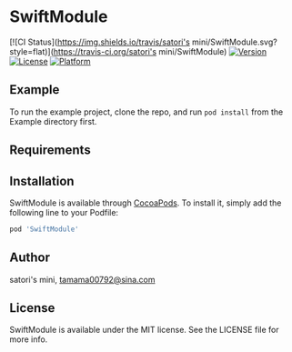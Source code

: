 # SwiftModule

[![CI Status](https://img.shields.io/travis/satori's mini/SwiftModule.svg?style=flat)](https://travis-ci.org/satori's mini/SwiftModule)
[![Version](https://img.shields.io/cocoapods/v/SwiftModule.svg?style=flat)](https://cocoapods.org/pods/SwiftModule)
[![License](https://img.shields.io/cocoapods/l/SwiftModule.svg?style=flat)](https://cocoapods.org/pods/SwiftModule)
[![Platform](https://img.shields.io/cocoapods/p/SwiftModule.svg?style=flat)](https://cocoapods.org/pods/SwiftModule)

## Example

To run the example project, clone the repo, and run `pod install` from the Example directory first.

## Requirements

## Installation

SwiftModule is available through [CocoaPods](https://cocoapods.org). To install
it, simply add the following line to your Podfile:

```ruby
pod 'SwiftModule'
```

## Author

satori's mini, tamama00792@sina.com

## License

SwiftModule is available under the MIT license. See the LICENSE file for more info.
